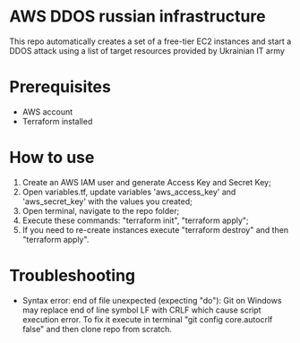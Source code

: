 # AWS DDOS russian infrastructure

This repo automatically creates a set of a free-tier EC2 instances and start a DDOS attack using a list of target resources provided by Ukrainian IT army

# Prerequisites
- AWS account
- Terraform installed

# How to use
1. Create an AWS IAM user and generate Access Key and Secret Key;
2. Open variables.tf, update variables 'aws_access_key' and 'aws_secret_key' with the values you created;
3. Open terminal, navigate to the repo folder;
4. Execute these commands: "terraform init", "terraform apply";
5. If you need to re-create instances execute "terraform destroy" and then "terraform apply".

# Troubleshooting
- Syntax error: end of file unexpected (expecting "do"): Git on Windows may replace end of line symbol LF with CRLF which cause script execution error. To fix it execute in terminal "git config core.autocrlf false" and then clone repo from scratch. 